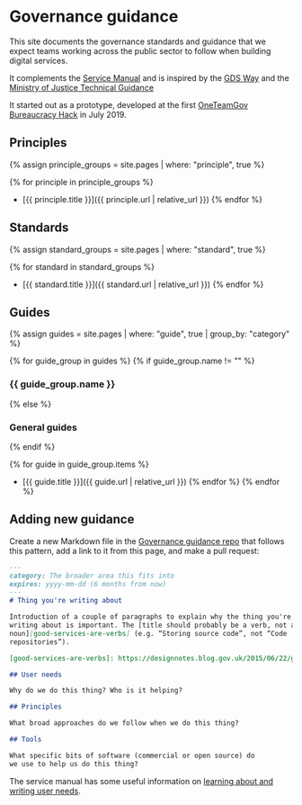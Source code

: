 # Governance guidance
This site documents the governance standards and guidance that we expect teams working
across the public sector to follow when building digital services.

It complements the [Service Manual](https://www.gov.uk/service-manual) and
is inspired by the [GDS Way](https://gds-way.cloudapps.digital) and the
[Ministry of Justice Technical Guidance](https://ministryofjustice.github.io/technical-guidance/#moj-technical-guidance)

It started out as a prototype, developed at the first
[OneTeamGov Bureaucracy Hack](https://www.oneteamgov.uk/events/bureaucracyhack)
in July 2019.

## Principles

{% assign principle_groups = site.pages
  | where: "principle", true %}

{% for principle in principle_groups %}
- [{{ principle.title }}]({{ principle.url | relative_url }})
{% endfor %}

## Standards

{% assign standard_groups = site.pages
  | where: "standard", true %}

{% for standard in standard_groups %}
- [{{ standard.title }}]({{ standard.url | relative_url }})
{% endfor %}

## Guides

{% assign guides = site.pages
  | where: "guide", true
  | group_by: "category" %}

{% for guide_group in guides %}
{% if guide_group.name != "" %}
### {{ guide_group.name }}
{% else %}
### General guides
{% endif %}

{% for guide in guide_group.items %}
- [{{ guide.title }}]({{ guide.url | relative_url }})
{% endfor %}
{% endfor %}

## Adding new guidance

Create a new Markdown file in the [Governance guidance repo](https://github.com/luke-slowen/governance-guidance) that follows this pattern, add a link to it
from this page, and make a pull request:

```markdown
---
category: The broader area this fits into
expires: yyyy-mm-dd (6 months from now)
---
# Thing you're writing about

Introduction of a couple of paragraphs to explain why the thing you're
writing about is important. The [title should probably be a verb, not a
noun][good-services-are-verbs] (e.g. “Storing source code”, not “Code
repositories”).

[good-services-are-verbs]: https://designnotes.blog.gov.uk/2015/06/22/good-services-are-verbs-2/

## User needs

Why do we do this thing? Who is it helping?

## Principles

What broad approaches do we follow when we do this thing?

## Tools

What specific bits of software (commercial or open source) do
we use to help us do this thing?
```

The service manual has some useful information on
[learning about and writing user needs](https://www.gov.uk/service-manual/user-research/start-by-learning-user-needs).
